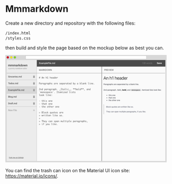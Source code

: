 # Mmmarkdown

Create a new directory and repository with the following files:

```
/index.html
/styles.css
```

then build and style the page based on the mockup below as best you can.

![mmmarkdown](./mmmarkdown-mockup.png)

You can find the trash can icon on the Material UI icon site: https://material.io/icons/.
